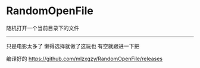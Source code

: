 # RandomOpenFile
随机打开一个当前目录下的文件

---

只是电影太多了 懒得选择就做了这玩也
有空就跟进一下把

编译好的
https://github.com/mlzxgzy/RandomOpenFile/releases
